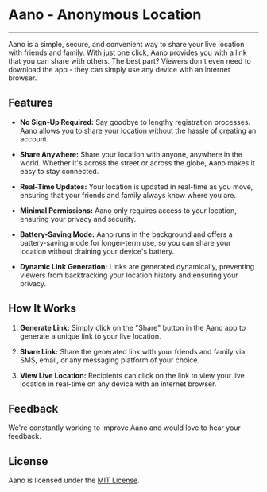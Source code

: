 # Aano - Anonymous Location

---

Aano is a simple, secure, and convenient way to share your live location with 
friends and family. With just one click, Aano provides you with a link that 
you can share with others. The best part? Viewers don't even need to download 
the app - they can simply use any device with an internet browser.

## Features

- **No Sign-Up Required:** Say goodbye to lengthy registration processes. 
Aano allows you to share your location without the hassle of creating an account.
  
- **Share Anywhere:** Share your location with anyone, anywhere in the world. 
Whether it's across the street or across the globe, Aano makes it easy to stay connected.
  
- **Real-Time Updates:** Your location is updated in real-time as you move, 
ensuring that your friends and family always know where you are.
  
- **Minimal Permissions:** Aano only requires access to your location, 
ensuring your privacy and security.
  
- **Battery-Saving Mode:** Aano runs in the background and offers a 
battery-saving mode for longer-term use, so you can share your location 
without draining your device's battery.
  
- **Dynamic Link Generation:** Links are generated dynamically, preventing 
viewers from backtracking your location history and ensuring your privacy.

## How It Works

1. **Generate Link:** Simply click on the "Share" button in the Aano app to 
generate a unique link to your live location.
   
2. **Share Link:** Share the generated link with your friends and family via 
SMS, email, or any messaging platform of your choice.
   
3. **View Live Location:** Recipients can click on the link to view your 
live location in real-time on any device with an internet browser.

[//]: # (## Installation)

[//]: # (Aano is available for download on both [iOS]&#40;#&#41; and [Android]&#40;#&#41; devices. Simply visit the App Store or Google Play Store to download the app and start sharing your live location today.)

## Feedback

We're constantly working to improve Aano and would love to hear your feedback.

## License

Aano is licensed under the [MIT License](LICENSE).
